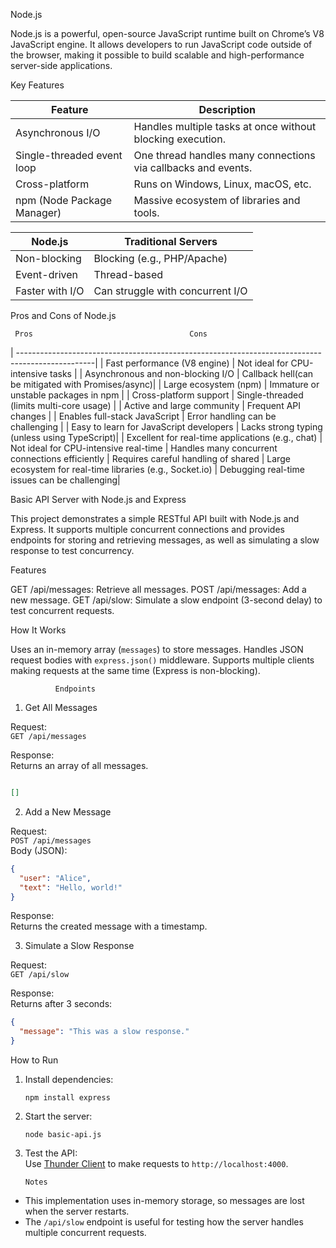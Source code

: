 


 Node.js

Node.js is a powerful, open-source JavaScript runtime built on Chrome’s V8 JavaScript engine. It allows developers to run JavaScript code outside of the browser, making it possible to build scalable and high-performance server-side applications.

 Key Features

  | Feature                        | Description                                                   |
| ------------------------------ | ------------------------------------------------------------- |
| Asynchronous I/O           | Handles multiple tasks at once without blocking execution.    |
| Single-threaded event loop | One thread handles many connections via callbacks and events. |
| Cross-platform             | Runs on Windows, Linux, macOS, etc.                           |
| npm (Node Package Manager) | Massive ecosystem of libraries and tools.                     |


| Node.js         | Traditional Servers              |
| --------------- | -------------------------------- |
| Non-blocking    | Blocking (e.g., PHP/Apache)      |
| Event-driven    | Thread-based                     |
| Faster with I/O | Can struggle with concurrent I/O |


 Pros and Cons of Node.js

     Pros                                   Cons                                         
| -------------------------------------------------------------------------------------------------|
| Fast performance (V8 engine)                      | Not ideal for CPU-intensive tasks            |
| Asynchronous and non-blocking I/O                 | Callback hell(can be mitigated with Promises/async)|
| Large ecosystem (npm)                             | Immature or unstable packages in npm         |
| Cross-platform support                            | Single-threaded (limits multi-core usage)    |
| Active and large community                        | Frequent API changes                         |
| Enables full-stack JavaScript                     | Error handling can be challenging            |
| Easy to learn for JavaScript developers           | Lacks strong typing (unless using TypeScript)|
| Excellent for real-time applications (e.g., chat) | Not ideal for CPU-intensive real-time 
| Handles many concurrent connections efficiently   | Requires careful handling of shared 
| Large ecosystem for real-time libraries (e.g., Socket.io) | Debugging real-time issues can be challenging|



Basic API Server with Node.js and Express

This project demonstrates a simple RESTful API built with Node.js and Express. It supports multiple concurrent connections and provides endpoints for storing and retrieving messages, as well as simulating a slow response to test concurrency.

 Features

 GET /api/messages: Retrieve all messages.
 POST /api/messages: Add a new message.
 GET /api/slow: Simulate a slow endpoint (3-second delay) to test concurrent requests.

 How It Works

 Uses an in-memory array (`messages`) to store messages.
 Handles JSON request bodies with `express.json()` middleware.
 Supports multiple clients making requests at the same time (Express is non-blocking).

              Endpoints

 1. Get All Messages

Request:  
`GET /api/messages`

Response:  
Returns an array of all messages.
```json

[]
```

 2. Add a New Message

Request:  
`POST /api/messages`  
Body (JSON):
```json
{
  "user": "Alice",
  "text": "Hello, world!"
}
```

Response:  
Returns the created message with a timestamp.

 3. Simulate a Slow Response

Request:  
`GET /api/slow`

Response:  
Returns after 3 seconds:
```json
{
  "message": "This was a slow response."
}
```

 How to Run

1. Install dependencies:
   ```
   npm install express
   ```
2. Start the server:
   ```
   node basic-api.js
   ```
3. Test the API:  
   Use [Thunder Client](https://www.thunderclient.com/) to make requests to `http://localhost:4000`.

       Notes

- This implementation uses in-memory storage, so messages are lost when the server restarts.
- The `/api/slow` endpoint is useful for testing how the server handles multiple concurrent requests.

